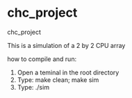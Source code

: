 # chc_project
chc_project

This is a simulation of a 2 by 2 CPU array

how to compile and run: 

 1. Open a teminal in the root directory
 2. Type: make clean; make sim
 3. Type: ./sim 

